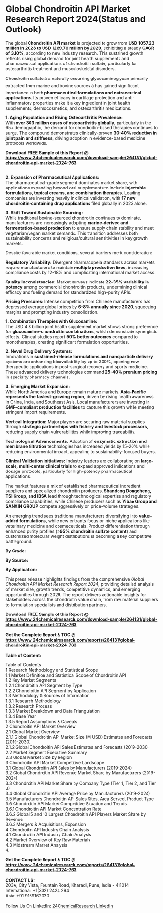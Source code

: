 <h1>Global Chondroitin API Market Research Report 2024(Status and Outlook)</h1><p>The global <strong>Chondroitin API market</strong> is projected to grow from <strong>USD 1057.23 million in 2023 to USD 1269.76 million by 2029</strong>, exhibiting a steady <strong>CAGR of 3.10%</strong>, according to new industry research. This sustained growth reflects rising global demand for joint health supplements and pharmaceutical applications of chondroitin sulfate, particularly for osteoarthritis treatment and musculoskeletal disorders.</p><p>Chondroitin sulfate â a naturally occurring glycosaminoglycan primarily extracted from marine and bovine sources â has gained significant importance in both <strong>pharmaceutical formulations and nutraceutical applications</strong>. Its proven efficacy in cartilage protection and anti-inflammatory properties make it a key ingredient in joint health supplements, dermocosmetics, and osteoarthritis medications.</p><p><strong>1. Aging Population and Rising Osteoarthritis Prevalence:</strong><br>
With <strong>over 303 million cases of osteoarthritis globally</strong>, particularly in the 65+ demographic, the demand for chondroitin-based therapies continues to surge. The compound demonstrates clinically-proven <strong>30-40% reduction in joint pain and stiffness</strong>, driving adoption in evidence-based medicine protocols worldwide.</p><div><b>Download FREE Sample of this Report @ 
            <a href="https://www.24chemicalresearch.com/download-sample/264131/global-chondroitin-api-market-2024-763">
            https://www.24chemicalresearch.com/download-sample/264131/global-chondroitin-api-market-2024-763</a></b></div><br><p><strong>2. Expansion of Pharmaceutical Applications:</strong><br>
The pharmaceutical-grade segment dominates market share, with applications expanding beyond oral supplements to include <strong>injectable formulations, topical creams, and combination therapies</strong>. Leading companies are investing heavily in clinical validation, with <strong>17 new chondroitin-containing drug applications</strong> filed globally in 2023 alone.</p><p><strong>3. Shift Toward Sustainable Sourcing:</strong><br>
While traditional bovine-sourced chondroitin continues to dominate, manufacturers are increasingly adopting <strong>marine-derived and fermentation-based production</strong> to ensure supply chain stability and meet vegetarian/vegan market demands. This transition addresses both sustainability concerns and religious/cultural sensitivities in key growth markets.</p><p>Despite favorable market conditions, several barriers merit consideration:</p><p><strong>Regulatory Variability:</strong> Divergent pharmacopeia standards across markets require manufacturers to maintain <strong>multiple production lines</strong>, increasing compliance costs by 12-18% and complicating international market access.</p><p><strong>Quality Inconsistencies:</strong> Market surveys indicate <strong>22-35% variability in potency</strong> among commercial chondroitin products, undermining clinical efficacy and fueling demand for standardized high-purity APIs.</p><p><strong>Pricing Pressures:</strong> Intense competition from Chinese manufacturers has depressed average global prices by <strong>6-8% annually since 2020</strong>, squeezing margins and prompting industry consolidation.</p><p><strong>1. Combination Therapies with Glucosamine:</strong><br>
The USD 4.8 billion joint health supplement market shows strong preference for <strong>glucosamine-chondroitin combinations</strong>, which demonstrate synergistic effects. Clinical studies report <strong>50% better outcomes</strong> compared to monotherapies, creating significant formulation opportunities.</p><p><strong>2. Novel Drug Delivery Systems:</strong><br>
Innovations in <strong>sustained-release formulations and nanoparticle delivery</strong> systems are enhancing bioavailability by up to 300%, opening new therapeutic applications in post-surgical recovery and sports medicine. These advanced delivery technologies command <strong>25-40% premium pricing</strong> in specialty pharmacy channels.</p><p><strong>3. Emerging Market Expansion:</strong><br>
While North America and Europe remain mature markets, <strong>Asia-Pacific represents the fastest-growing region</strong>, driven by rising health awareness in China, India, and Southeast Asia. Local manufacturers are investing in <strong>GMP-compliant production facilities</strong> to capture this growth while meeting stringent import requirements.</p><p><strong>Vertical Integration:</strong> Major players are securing raw material supplies through <strong>strategic partnerships with fishery and livestock processors</strong>, reducing supply chain vulnerabilities while improving traceability.</p><p><strong>Technological Advancements:</strong> Adoption of <strong>enzymatic extraction and membrane filtration</strong> technologies has increased yields by 15-20% while reducing environmental impact, appealing to sustainability-focused buyers.</p><p><strong>Clinical Validation Initiatives:</strong> Industry leaders are collaborating on <strong>large-scale, multi-center clinical trials</strong> to expand approved indications and dosage protocols, particularly for high-potency pharmaceutical applications.</p><p>The market features a mix of established pharmaceutical ingredient suppliers and specialized chondroitin producers. <strong>Shandong Dongcheng, TSI Group, and IBSA</strong> lead through technological expertise and regulatory compliance capabilities, while Chinese producers such as <strong>Yibao Group and SANXIN GROUP</strong> compete aggressively on price-volume strategies.</p><p>An emerging trend sees traditional manufacturers diversifying into <strong>value-added formulations</strong>, while new entrants focus on niche applications like veterinary medicine and cosmeceuticals. Product differentiation through enhanced purity profiles (<strong>&gt;95% chondroitin sulfate content</strong>) and customized molecular weight distributions is becoming a key competitive battleground.</p><p><strong>By Grade:</strong></p><p><strong>By Source:</strong></p><p><strong>By Application:</strong></p><p>This press release highlights findings from the comprehensive <em>Global Chondroitin API Market Research Report 2024</em>, providing detailed analysis of market size, growth trends, competitive dynamics, and emerging opportunities through 2029. The report delivers actionable insights for stakeholders across the chondroitin value chain, from raw material suppliers to formulation specialists and distribution partners.</p><div><b>Download FREE Sample of this Report @ 
            <a href="https://www.24chemicalresearch.com/download-sample/264131/global-chondroitin-api-market-2024-763">
            https://www.24chemicalresearch.com/download-sample/264131/global-chondroitin-api-market-2024-763</a></b></div><br><div><b>Get the Complete Report & TOC @ 
            <a href="https://www.24chemicalresearch.com/reports/264131/global-chondroitin-api-market-2024-763">
            https://www.24chemicalresearch.com/reports/264131/global-chondroitin-api-market-2024-763</a></b></div><br>
            <b>Table of Content:</b><p>Table of Contents<br />
1 Research Methodology and Statistical Scope<br />
1.1 Market Definition and Statistical Scope of Chondroitin API<br />
1.2 Key Market Segments<br />
1.2.1 Chondroitin API Segment by Type<br />
1.2.2 Chondroitin API Segment by Application<br />
1.3 Methodology & Sources of Information<br />
1.3.1 Research Methodology<br />
1.3.2 Research Process<br />
1.3.3 Market Breakdown and Data Triangulation<br />
1.3.4 Base Year<br />
1.3.5 Report Assumptions & Caveats<br />
2 Chondroitin API Market Overview<br />
2.1 Global Market Overview<br />
2.1.1 Global Chondroitin API Market Size (M USD) Estimates and Forecasts (2019-2030)<br />
2.1.2 Global Chondroitin API Sales Estimates and Forecasts (2019-2030)<br />
2.2 Market Segment Executive Summary<br />
2.3 Global Market Size by Region<br />
3 Chondroitin API Market Competitive Landscape<br />
3.1 Global Chondroitin API Sales by Manufacturers (2019-2024)<br />
3.2 Global Chondroitin API Revenue Market Share by Manufacturers (2019-2024)<br />
3.3 Chondroitin API Market Share by Company Type (Tier 1, Tier 2, and Tier 3)<br />
3.4 Global Chondroitin API Average Price by Manufacturers (2019-2024)<br />
3.5 Manufacturers Chondroitin API Sales Sites, Area Served, Product Type<br />
3.6 Chondroitin API Market Competitive Situation and Trends<br />
3.6.1 Chondroitin API Market Concentration Rate<br />
3.6.2 Global 5 and 10 Largest Chondroitin API Players Market Share by Revenue<br />
3.6.3 Mergers & Acquisitions, Expansion<br />
4 Chondroitin API Industry Chain Analysis<br />
4.1 Chondroitin API Industry Chain Analysis<br />
4.2 Market Overview of Key Raw Materials<br />
4.3 Midstream Market Analysis<br />
4.</p><div><b>Get the Complete Report & TOC @ 
            <a href="https://www.24chemicalresearch.com/reports/264131/global-chondroitin-api-market-2024-763">
            https://www.24chemicalresearch.com/reports/264131/global-chondroitin-api-market-2024-763</a></b></div><br><b>CONTACT US:</b><br>
            203A, City Vista, Fountain Road, Kharadi, Pune, India - 411014<br>
            International: +1(332) 2424 294<br>
            Asia: +91 9169162030 <br><br>
            Follow Us On LinkedIn: <a href="https://www.linkedin.com/company/24chemicalresearch/">24ChemicalResearch LinkedIn</a>